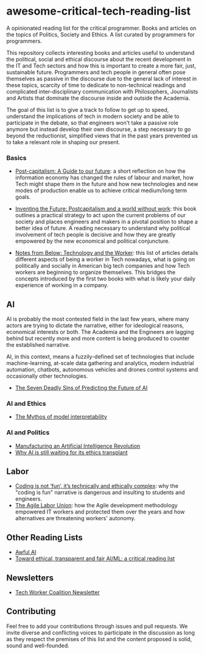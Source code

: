 # awesome-critical-tech-reading-list
A opinionated reading list for the critical programmer. Books and articles on the topics of Politics, Society and Ethics. A list curated by programmers for programmers.

This repository collects interesting books and articles useful to understand the political, social and ethical discourse about the recent development in the IT and Tech sectors and how this is important to create a more fair, just, sustainable future. Programmers and tech people in general often pose themselves as passive in the discourse due to the general lack of interest in these topics, scarcity of time to dedicate to non-technical readings and complicated inter-disciplinary communication with Philosophers, Journalists and Artists that dominate the discourse inside and outside the Academia. 

The goal of this list is to give a track to follow to get up to speed, understand the implications of tech in modern society and be able to participate in the debate, so that engineers won't take a passive role anymore but instead develop their own discourse, a step necessary to go beyond the reductionist, simplified views that in the past years prevented us to take a relevant role in shaping our present. 

### Basics

* [Post-capitalism: A Guide to our future](https://en.wikipedia.org/wiki/PostCapitalism:_A_Guide_to_Our_Future): a short reflection on how the information economy has changed the rules of labour and market, how Tech might shape them in the future and how new technologies and new modes of production enable us to achieve critical medium/long term goals.

* [Inventing the Future: Postcapitalism and a world without work](https://en.wikipedia.org/wiki/Inventing_the_Future:_Postcapitalism_and_a_World_Without_Work): this book outlines a practical strategy to act upon the current problems of our society and places engineers and makers in a pivotal position to shape a better idea of future. A reading necessary to understand why political involvement of tech people is decisive and how they are greatly empowered by the new economical and political conjuncture.

* [Notes from Below: Technology and the Worker](https://notesfrombelow.org/article/technology-and-the-worker): this list of articles details different aspects of being a worker in Tech nowadays, what is going on politically and socially in American big tech companies and how Tech workers are beginning to organize themselves. This bridges the concepts introduced by the first two books with what is likely your daily experience of working in a company.

## AI

AI is probably the most contested field in the last few years, where many actors are trying to dictate the narrative, either for ideological reasons, economical interests or both. The Academia and the Engineers are lagging behind but recently more and more content is being produced to counter the established narrative. 

AI, in this context, means a fuzzily-defined set of technologies that include machine-learning, at-scale data gathering and analytics, modern industrial automation, chatbots, autonomous vehicles and drones control systems and occasionally other technologies.

* [The Seven Deadly Sins of Predicting the Future of AI](http://rodneybrooks.com/the-seven-deadly-sins-of-predicting-the-future-of-ai/)

### AI and Ethics
* [The Mythos of model interpretability](https://arxiv.org/pdf/1606.03490.pdf)
### AI and Politics
* [Manufacturing an Artificial Intelligence Revolution](https://papers.ssrn.com/sol3/papers.cfm?abstract_id=3078224)
* [Why AI is still waiting for its ethics transplant](https://www.wired.com/story/why-ai-is-still-waiting-for-its-ethics-transplant/)

## Labor

* [Coding is not ‘fun’, it’s technically and ethically complex](https://aeon.co/ideas/coding-is-not-fun-it-s-technically-and-ethically-complex): why the "coding is fun" narrative is dangerous and insulting to students and engineers.
* [The Agile Labor Union](http://www.metareader.org/post/agile-labor-union.html): how the Agile development methodology empowered IT workers and protected them over the years and how alternatives are threatening workers' autonomy.

## Other Reading Lists

* [Awful AI](https://github.com/daviddao/awful-ai)
* [Toward ethical, transparent and fair AI/ML: a critical reading list](https://medium.com/@eirinimalliaraki/toward-ethical-transparent-and-fair-ai-ml-a-critical-reading-list-d950e70a70ea)

## Newsletters
* [Tech Worker Coalition Newsletter](https://techworkerscoalition.us11.list-manage.com/subscribe?u=194e57c175176cfd13007a197&id=7cb85d276a)

## Contributing

Feel free to add your contributions through issues and pull requests. We invite diverse and conflicting voices to participate in the discussion as long as they respect the premises of this list and the content proposed is solid, sound and well-founded.
